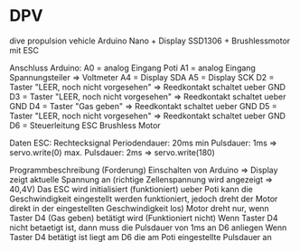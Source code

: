 # DPV
dive propulsion vehicle
Arduino Nano + Display SSD1306 + Brushlessmotor mit ESC

Anschluss Arduino:
A0 = analog Eingang Poti
A1 = analog Eingang Spannungsteiler => Voltmeter
A4 = Display SDA
A5 = Display SCK
D2 = Taster "LEER, noch nicht vorgesehen" => Reedkontakt schaltet ueber GND
D3 = Taster "LEER, noch nicht vorgesehen" => Reedkontakt schaltet ueber GND
D4 = Taster "Gas geben" => Reedkontakt schaltet ueber GND
D5 = Taster "LEER, noch nicht vorgesehen" => Reedkontakt schaltet ueber GND
D6 = Steuerleitung ESC Brushless Motor

Daten ESC:
Rechtecksignal
Periodendauer: 20ms
min Pulsdauer: 1ms => servo.write(0)
max. Pulsdauer: 2ms => servo.write(180)

Programmbeschreibung (Forderung)
Einschalten von Arduino => Display zeigt aktuelle Spannung an (richtige Zellenspannung wird angezeigt => 40,4V)
Das ESC wird initialisiert (funktioniert)
ueber Poti kann die Geschwindigkeit eingestellt werden funktioniert, jedoch dreht der Motor direkt in der eingestellten Geschwindigkeit los)
Motor dreht nur, wenn Taster D4 (Gas geben) betätigt wird (Funktioniert nicht)
Wenn Taster D4 nicht betaetigt ist, dann muss die Pulsdauer von 1ms an D6 anliegen
Wenn Taster D4 betätigt ist liegt am D6 die am Poti eingestellte Pulsdauer an